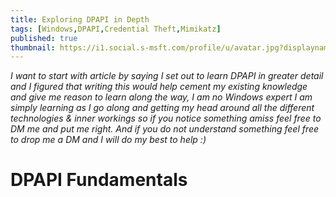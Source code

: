 ```yaml
---
title: Exploring DPAPI in Depth
tags: [Windows,DPAPI,Credential Theft,Mimikatz]
published: true
thumbnail: https://i1.social.s-msft.com/profile/u/avatar.jpg?displayname=laura.co&size=extralarge&version=00000000-0000-0000-0000-000000000001
---
```


*I want to start with article by saying I set out to learn DPAPI in greater detail and I figured that writing this would help cement my existing knowledge and give me reason to learn along the way, I am no Windows expert I am simply learning as I go along and getting my head around all the different technologies & inner workings so if you notice something amiss feel free to DM me and put me right. And if you do not understand something feel free to drop me a DM and I will do my best to help :)*





# [](#header-1)DPAPI Fundamentals 


